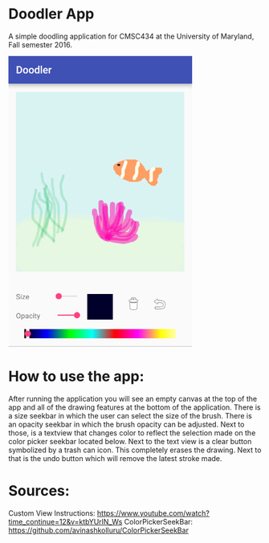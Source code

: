 # Doodler App
A simple doodling application for CMSC434 at the University of Maryland, Fall semester 2016.

<img src="https://github.com/andysoto/CMSC434DoodlerApp/blob/master/doodler.PNG"/>

# How to use the app:

After running the application you will see an empty canvas at the top of the app and all of the drawing features at the bottom of the application. There is a size seekbar in which the user can select the size of the brush. There is an opacity seekbar in which the brush opacity can be adjusted. Next to those, is a textview that changes color to reflect the selection made on the color picker seekbar located below. Next to the text view is a clear button symbolized by a trash can icon. This completely erases the drawing. Next to that is the undo button which will remove the latest stroke made. 

# Sources:

Custom View Instructions: https://www.youtube.com/watch?time_continue=12&v=ktbYUrlN_Ws
ColorPickerSeekBar: https://github.com/avinashkolluru/ColorPickerSeekBar


